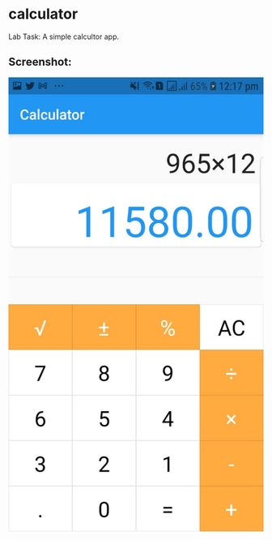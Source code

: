 # calculator

Lab Task: A simple calcultor app.

## Screenshot:
  ![Alt text](https://github.com/talha3111997/calculator-with-flutter/blob/main/main_screen.jpeg?raw=true)
